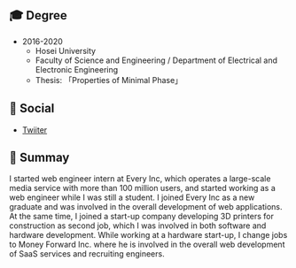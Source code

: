 
## 🎓 Degree

- 2016-2020
  - Hosei University
  - Faculty of Science and Engineering / Department of Electrical and Electronic Engineering
  - Thesis: 「Properties of Minimal Phase」
  

## 🚀 Social

- [Twiiter](https://twitter.com/katuo_ai)


## 📓 Summay

I started web engineer intern at Every Inc, which operates a large-scale media service with more than 100 million users, and started working as a web engineer while I was still a student. I joined Every Inc as a new graduate and was involved in the overall development of web applications. At the same time, I joined a start-up company developing 3D printers for construction as second job, which I was involved in both software and hardware development. While working at a hardware start-up, I change jobs to Money Forward Inc. where he is involved in the overall web development of SaaS services and recruiting engineers.
